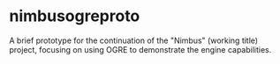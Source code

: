 nimbusogreproto
===============

A brief prototype for the continuation of the "Nimbus" (working title) project, focusing on using OGRE to demonstrate the engine capabilities.
